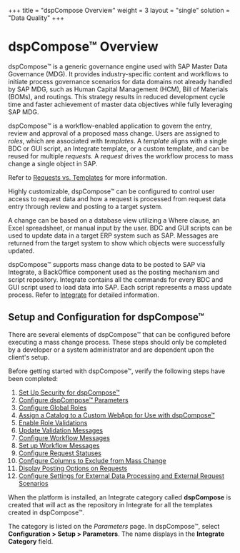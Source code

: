 +++
title = "dspCompose Overview"
weight = 3
layout = "single"
solution = "Data Quality"
+++

# dspCompose™ Overview

dspCompose™ is a generic governance engine used with SAP Master Data
Governance (MDG). It provides industry-specific content and workflows to
initiate process governance scenarios for data domains not already
handled by SAP MDG, such as Human Capital Management (HCM), Bill of
Materials (BOMs), and routings. This strategy results in reduced
development cycle time and faster achievement of master data objectives
while fully leveraging SAP MDG.

dspCompose™ is a workflow-enabled application to govern the entry,
review and approval of a proposed mass change. Users are assigned to
*roles*, which are associated with *templates*. A *template* aligns with
a single BDC or GUI script, an Integrate template, or a custom template,
and can be reused for multiple *requests.* A *request* drives the
workflow process to mass change a single object in SAP.

Refer to [Requests vs. Templates](Config/Requests_vs_Templates.htm) for
more information.

Highly customizable, dspCompose™ can be configured to control user
access to request data and how a request is processed from request data
entry through review and posting to a target system.

A change can be based on a database view utilizing a Where clause, an
Excel spreadsheet, or manual input by the user. BDC and GUI scripts can
be used to update data in a target ERP system such as SAP. Messages are
returned from the target system to show which objects were successfully
updated.

dspCompose™ supports mass change data to be posted to SAP via Integrate,
a BackOffice component used as the posting mechanism and script
repository. Integrate contains all the commands for every BDC and GUI
script used to load data into SAP. Each script represents a mass update
process. Refer to
[Integrate](../../Platform/Integrate/Integrate_Overview.htm) for
detailed information.

## Setup and Configuration for dspCompose™

There are several elements of dspCompose™ that can be configured before
executing a mass change process. These steps should only be completed by
a developer or a system administrator and are dependent upon the
client's setup.

Before getting started with dspCompose™, verify the following steps have
been completed:

1.  [Set Up Security for dspCompose™](Config/Set_Up_Security.htm)
2.  [Configure dspCompose™
    Parameters](Config/Configure_dspCompose_Parameters.htm)
3.  [Configure Global Roles](Config/Configure_Global_Roles.htm)
4.  [Assign a Catalog to a Custom WebApp for Use with
    dspCompose™](Config/Assign_Catalog_Custom_WebApp_for_dspCompose.htm)
5.  [Enable Role Validations](Config/Enable_Role_Validations.htm)
6.  [Update Validation Messages](Config/Update_Validation_Messages.htm)
7.  [Configure Workflow
    Messages](Config/Configure_Workflow_Messages.htm)
8.  [Set up Workflow Messages](Config/Set_up_Workflow_Messages.htm)
9.  [Configure Request Statuses](Config/Configure_Request_Statuses.htm)
10. [Configure Columns to Exclude from Mass
    Change](Config/Configure_Columns_to_Exclude_from_Mass_Change.htm)
11. [Display Posting Options on
    Requests](Config/Display_Posting_Options_on_Requests.htm)
12. [Configure Settings for External Data Processing and External
    Request
    Scenarios](Config/Configure_Settings_for_External_Data_Processing.htm)

When the platform is installed, an Integrate category called
**dspCompose** is created that will act as the repository in Integrate
for all the templates created in dspCompose™.

The category is listed on the *Parameters* page. In dspCompose™, select
**Configuration \> Setup \> Parameters**. The name displays in the
**Integrate Category** field.
